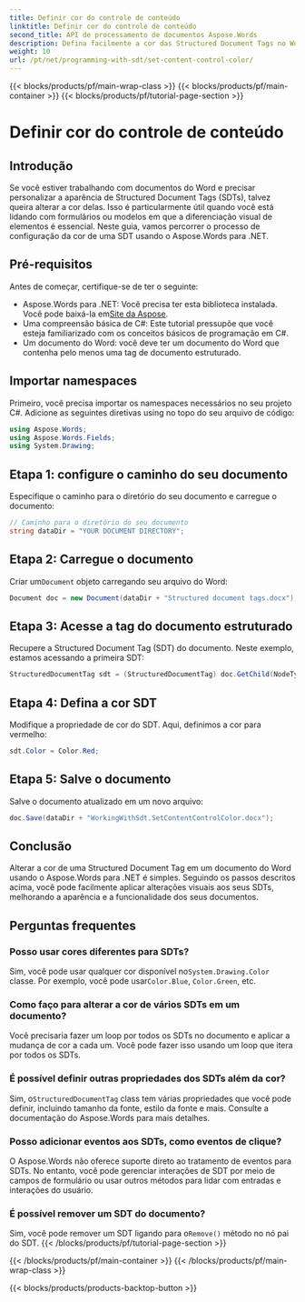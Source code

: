 ```yaml
---
title: Definir cor do controle de conteúdo
linktitle: Definir cor do controle de conteúdo
second_title: API de processamento de documentos Aspose.Words
description: Defina facilmente a cor das Structured Document Tags no Word usando o Aspose.Words para .NET. Personalize seus SDTs para melhorar a aparência do documento com este guia simples.
weight: 10
url: /pt/net/programming-with-sdt/set-content-control-color/
---
```


{{< blocks/products/pf/main-wrap-class >}}
{{< blocks/products/pf/main-container >}}
{{< blocks/products/pf/tutorial-page-section >}}

# Definir cor do controle de conteúdo

## Introdução

Se você estiver trabalhando com documentos do Word e precisar personalizar a aparência de Structured Document Tags (SDTs), talvez queira alterar a cor delas. Isso é particularmente útil quando você está lidando com formulários ou modelos em que a diferenciação visual de elementos é essencial. Neste guia, vamos percorrer o processo de configuração da cor de uma SDT usando o Aspose.Words para .NET.

## Pré-requisitos

Antes de começar, certifique-se de ter o seguinte:
-  Aspose.Words para .NET: Você precisa ter esta biblioteca instalada. Você pode baixá-la em[Site da Aspose](https://releases.aspose.com/words/net/).
- Uma compreensão básica de C#: Este tutorial pressupõe que você esteja familiarizado com os conceitos básicos de programação em C#.
- Um documento do Word: você deve ter um documento do Word que contenha pelo menos uma tag de documento estruturado.

## Importar namespaces

Primeiro, você precisa importar os namespaces necessários no seu projeto C#. Adicione as seguintes diretivas using no topo do seu arquivo de código:

```csharp
using Aspose.Words;
using Aspose.Words.Fields;
using System.Drawing;
```

## Etapa 1: configure o caminho do seu documento

Especifique o caminho para o diretório do seu documento e carregue o documento:

```csharp
// Caminho para o diretório do seu documento
string dataDir = "YOUR DOCUMENT DIRECTORY";
```

## Etapa 2: Carregue o documento

 Criar um`Document` objeto carregando seu arquivo do Word:

```csharp
Document doc = new Document(dataDir + "Structured document tags.docx");
```

## Etapa 3: Acesse a tag do documento estruturado

Recupere a Structured Document Tag (SDT) do documento. Neste exemplo, estamos acessando a primeira SDT:

```csharp
StructuredDocumentTag sdt = (StructuredDocumentTag) doc.GetChild(NodeType.StructuredDocumentTag, 0, true);
```

## Etapa 4: Defina a cor SDT

Modifique a propriedade de cor do SDT. Aqui, definimos a cor para vermelho:

```csharp
sdt.Color = Color.Red;
```

## Etapa 5: Salve o documento

Salve o documento atualizado em um novo arquivo:

```csharp
doc.Save(dataDir + "WorkingWithSdt.SetContentControlColor.docx");
```

## Conclusão

Alterar a cor de uma Structured Document Tag em um documento do Word usando o Aspose.Words para .NET é simples. Seguindo os passos descritos acima, você pode facilmente aplicar alterações visuais aos seus SDTs, melhorando a aparência e a funcionalidade dos seus documentos.

## Perguntas frequentes

### Posso usar cores diferentes para SDTs?

 Sim, você pode usar qualquer cor disponível no`System.Drawing.Color` classe. Por exemplo, você pode usar`Color.Blue`, `Color.Green`, etc.

### Como faço para alterar a cor de vários SDTs em um documento?

Você precisaria fazer um loop por todos os SDTs no documento e aplicar a mudança de cor a cada um. Você pode fazer isso usando um loop que itera por todos os SDTs.

### É possível definir outras propriedades dos SDTs além da cor?

 Sim, o`StructuredDocumentTag` class tem várias propriedades que você pode definir, incluindo tamanho da fonte, estilo da fonte e mais. Consulte a documentação do Aspose.Words para mais detalhes.

### Posso adicionar eventos aos SDTs, como eventos de clique?

O Aspose.Words não oferece suporte direto ao tratamento de eventos para SDTs. No entanto, você pode gerenciar interações de SDT por meio de campos de formulário ou usar outros métodos para lidar com entradas e interações do usuário.

### É possível remover um SDT do documento?

 Sim, você pode remover um SDT ligando para o`Remove()` método no nó pai do SDT.
{{< /blocks/products/pf/tutorial-page-section >}}

{{< /blocks/products/pf/main-container >}}
{{< /blocks/products/pf/main-wrap-class >}}

{{< blocks/products/products-backtop-button >}}
